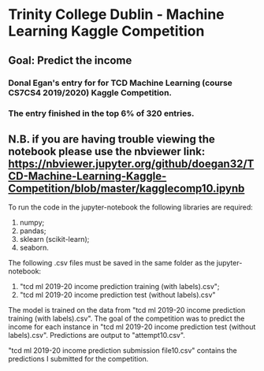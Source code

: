 # Trinity College Dublin - Machine Learning Kaggle Competition
## Goal: Predict the income

### Donal Egan's entry for for TCD Machine Learning (course CS7CS4 2019/2020) Kaggle Competition.
### The entry finished in the top 6% of 320 entries. 

## N.B. if you are having trouble viewing the notebook please use the nbviewer link:  https://nbviewer.jupyter.org/github/doegan32/TCD-Machine-Learning-Kaggle-Competition/blob/master/kagglecomp10.ipynb 

To run the code in the jupyter-notebook the following libraries are required:
1. numpy;
2. pandas;
3. sklearn (scikit-learn);
4. seaborn.

The following .csv files must be saved in the same folder as the jupyter-notebook:
1. "tcd ml 2019-20 income prediction training (with labels).csv";
2. "tcd ml 2019-20 income prediction test (without labels).csv"

The model is trained on the data from "tcd ml 2019-20 income prediction training (with labels).csv". The goal of the competition was to predict the income for each instance in
"tcd ml 2019-20 income prediction test (without labels).csv". Predictions are output to ⁨"attempt10.csv". 

"tcd ml 2019-20 income prediction submission file10.csv" contains the predictions I submitted for the competition.
